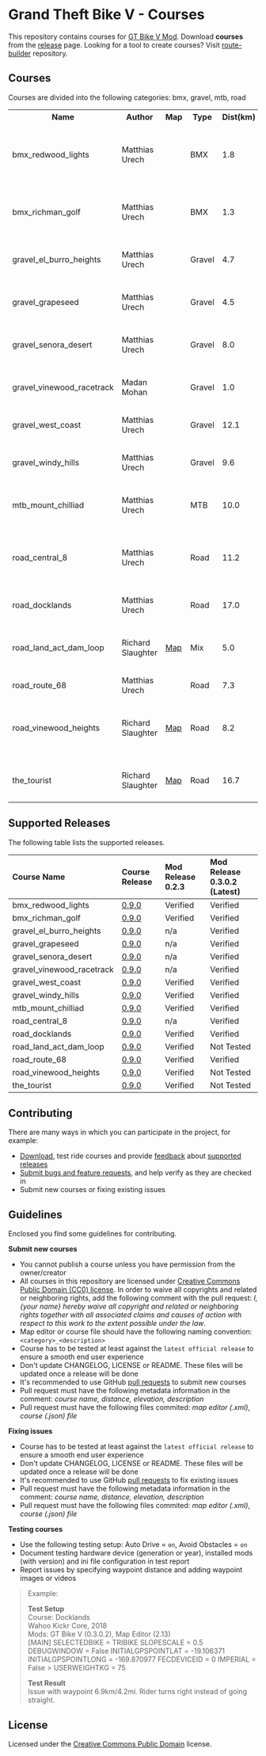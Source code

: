 # Grand Theft Bike V - Courses
 
This repository contains courses for [GT Bike V Mod](https://de.gta5-mods.com/scripts/gt-bike-v). Download **courses** from the [release](https://github.com/gtbikev/courses/releases) page. Looking for a tool to create courses? Visit [route-builder](https://github.com/gtbikev/route-builder) repository.

## Courses

Courses are divided into the following categories: bmx, gravel, mtb, road

<!--
Considering possibility of importing from this table into user frontennd, would need
to ensure entries remain in consistent format
Below entry is tagging beginning of data table for possible import later
-->
<!--***COURSE_TABLE_BEGIN***-->
<table width ="100%" >
  <tr>
    <th>Name</th>
    <th>Author</th>
    <th>Map</th>
    <th>Type</th>
    <th>Dist(km)</th>
    <th>Dist(mi)</th>
    <th>Elev(m)</th>
    <th>Elev(ft)</th>
    <th>Description</th>
  </tr>
  <tr>
    <td>bmx_redwood_lights</td> <!--Name-->
    <td>Matthias Urech</td> <!--Author-->
    <td></td> <!--Map (link to image of route map)-->
    <td>BMX</td> <!--RouteType (road, gravel, mtb, bmx, mix, etc)-->
    <td>1.8</td> <!--Distance (km)-->
    <td>1.1</td> <!--Distance (mi)-->
    <td>31</td> <!--Elevation (m)-->
    <td>101</td> <!--Elevation (ft)-->
    <td>BMX racetrack on Redwood Lights construction area</td> <!--Description-->
  </tr>
  <tr>
    <td>bmx_richman_golf</td> <!--Name-->
    <td>Matthias Urech</td> <!--Author-->
    <td></td> <!--Map (link to image of route map)-->
    <td>BMX</td> <!--RouteType (road, gravel, mtb, bmx, mix, etc)-->
    <td>1.3</td> <!--Distance (km)-->
    <td>0.8</td> <!--Distance (mi)-->
    <td>31</td> <!--Elevation (m)-->
    <td>101</td> <!--Elevation (ft)-->
    <td>BMX practice track on Richman golf course</td> <!--Description-->
  </tr>
  <tr>
    <td>gravel_el_burro_heights</td> <!--Name-->
    <td>Matthias Urech</td> <!--Author-->
    <td></td> <!--Map (link to image of route map)-->
    <td>Gravel</td> <!--RouteType (road, gravel, mtb, bmx, mix, etc)-->
    <td>4.7</td> <!--Distance (km)-->
    <td>2.9</td> <!--Distance (mi)-->
    <td>72</td> <!--Elevation (m)-->
    <td>236</td> <!--Elevation (ft)-->
    <td> Gravel route around El Burro Heights</td> <!--Description-->
  </tr>
  <tr>
    <td>gravel_grapeseed</td> <!--Name-->
    <td>Matthias Urech</td> <!--Author-->
    <td></td> <!--Map (link to image of route map)-->
    <td>Gravel</td> <!--RouteType (road, gravel, mtb, bmx, mix, etc)-->
    <td>4.5</td> <!--Distance (km)-->
    <td>2.8</td> <!--Distance (mi)-->
    <td>78</td> <!--Elevation (m)-->
    <td>256</td> <!--Elevation (ft)-->
    <td>Gravel route through fields of Grapeseed</td> <!--Description-->
  </tr>
  <tr>
    <td>gravel_senora_desert</td> <!--Name-->
    <td>Matthias Urech</td> <!--Author-->
    <td></td> <!--Map (link to image of route map)-->
    <td>Gravel</td> <!--RouteType (road, gravel, mtb, bmx, mix, etc)-->
    <td>8.0</td> <!--Distance (km)-->
    <td>5.0</td> <!--Distance (mi)-->
    <td>126</td> <!--Elevation (m)-->
    <td>413</td> <!--Elevation (ft)-->
    <td>Gravel route through Senora Desert</td> <!--Description-->
  </tr>
  <tr>
    <td>gravel_vinewood_racetrack</td> <!--Name-->
    <td>Madan Mohan</td> <!--Author-->
    <td></td> <!--Map (link to image of route map)-->
    <td>Gravel</td> <!--RouteType (road, gravel, mtb, bmx, mix, etc)-->
    <td>1.0</td> <!--Distance (km)-->
    <td>0.6</td> <!--Distance (mi)-->
    <td>18</td> <!--Elevation (m)-->
    <td>59</td> <!--Elevation (ft)-->
    <td>Gravel loop on vinewood racetrack</td> <!--Description-->
  </tr>
  <tr>
    <td>gravel_west_coast</td> <!--Name-->
    <td>Matthias Urech</td> <!--Author-->
    <td></td> <!--Map (link to image of route map)-->
    <td>Gravel</td> <!--RouteType (road, gravel, mtb, bmx, mix, etc)-->
    <td>12.1</td> <!--Distance (km)-->
    <td>7.5</td> <!--Distance (mi)-->
    <td>158</td> <!--Elevation (m)-->
    <td>518</td> <!--Elevation (ft)-->
    <td>Gravel roads on the west coast</td> <!--Description-->
  </tr>
  <tr>
    <td>gravel_windy_hills</td> <!--Name-->
    <td>Matthias Urech</td> <!--Author-->
    <td></td> <!--Map (link to image of route map)-->
    <td>Gravel</td> <!--RouteType (road, gravel, mtb, bmx, mix, etc)-->
    <td>9.6</td> <!--Distance (km)-->
    <td>6.0</td> <!--Distance (mi)-->
    <td>245</td> <!--Elevation (m)-->
    <td>803</td> <!--Elevation (ft)-->
    <td>Gravel loop on Ron Alternates Wind Farm</td> <!--Description-->
  </tr>
  <tr>
    <td>mtb_mount_chilliad</td> <!--Name-->
    <td>Matthias Urech</td> <!--Author-->
    <td></td> <!--Map (link to image of route map)-->
    <td>MTB</td> <!--RouteType (road, gravel, mtb, bmx, mix, etc)-->
    <td>10.0</td> <!--Distance (km)-->
    <td>6.2</td> <!--Distance (mi)-->
    <td>139</td> <!--Elevation (m)-->
    <td>456</td> <!--Elevation (ft)-->
    <td>MTB trails around Mount Chilliad</td> <!--Description-->
  </tr>
  <tr>
    <td>road_central_8</td> <!--Name-->
    <td>Matthias Urech</td> <!--Author-->
    <td></td> <!--Map (link to image of route map)-->
    <td>Road</td> <!--RouteType (road, gravel, mtb, bmx, mix, etc)-->
    <td>11.2</td> <!--Distance (km)-->
    <td>6.9</td> <!--Distance (mi)-->
    <td>217</td> <!--Elevation (m)-->
    <td>712</td> <!--Elevation (ft)-->
    <td>This route covers central roads in a figure 8 fashion</td> <!--Description-->
  </tr>
  <tr>
    <td>road_docklands</td> <!--Name-->
    <td>Matthias Urech</td> <!--Author-->
    <td></td> <!--Map (link to image of route map)-->
    <td>Road</td> <!--RouteType (road, gravel, mtb, bmx, mix, etc)-->
    <td>17.0</td> <!--Distance (km)-->
    <td>10.5</td> <!--Distance (mi)-->
    <td>190</td> <!--Elevation (m)-->
    <td>623</td> <!--Elevation (ft)-->
    <td>Roads in Los Santos harbor area</td> <!--Description-->
  </tr>
  <tr>
    <td>road_land_act_dam_loop</td> <!--Name - NOTE: Must match filename without ".json" extension-->
    <td>Richard Slaughter</td> <!--Author-->
    <td><a href="http://imgur.com/dFGFELV.jpg">Map</a></td> <!--Map (link to image of route map)-->
    <td>Mix</td> <!--RouteType (road, gravel, mtb, bmx, mix, etc)-->
    <td>5.0</td> <!--Distance (km)-->
    <td>3.1</td> <!--Distance (mi)-->
    <td>116</td> <!--Elevation (m)-->
    <td>381</td> <!--Elevation (ft)-->
    <td>Quick loop around Los Santos Pumping Station</td><!--Description-->
  </tr>
  <tr>
    <td>road_route_68</td> <!--Name-->
    <td>Matthias Urech</td> <!--Author-->
    <td></td> <!--Map (link to image of route map)-->
    <td>Road</td> <!--RouteType (road, gravel, mtb, bmx, mix, etc)-->
    <td>7.3</td> <!--Distance (km)-->
    <td>4.5</td> <!--Distance (mi)-->
    <td>114</td> <!--Elevation (m)-->
    <td>374</td> <!--Elevation (ft)-->
    <td>TT course on route 68</td> <!--Description-->
  </tr>
  <tr>
    <td>road_vinewood_heights</td> <!--Name - NOTE: Must match filename without ".json" extension-->
    <td>Richard Slaughter</td> <!--Author-->
    <td><a href="https://imgur.com/QG89zk1.jpg">Map</a></td> <!--Map (link to image of route map)-->
    <td>Road</td> <!--RouteType (road, gravel, mtb, bmx, mix, etc)-->
    <td>8.2</td> <!--Distance (km)-->
    <td>5.1</td> <!--Distance (mi)-->
    <td>193</td> <!--Elevation (m)-->
    <td>634</td> <!--Elevation (ft)-->
    <td>A hilly zigzag through ritzy Vinewood Heights</td> <!--Description-->
  </tr>
  <tr>
    <td>the_tourist</td> <!--Name - NOTE: Must match filename without ".json" extension-->
    <td>Richard Slaughter</td> <!--Author-->
    <td><a href="http://imgur.com/Zfjny4W.jpg">Map</a></td> <!--Map (link to image of route map)-->
    <td>Road</td> <!--RouteType (road, gravel, mtb, bmx, mix, etc)-->
    <td>16.7</td> <!--Distance (km)-->
    <td>10.4</td> <!--Distance (mi)-->
    <td>311</td> <!--Elevation (m)-->
    <td>1019</td> <!--Elevation (ft)-->
    <td>A sightseeing tour through Los Santos</td> <!--Description-->
  </tr>
</table>
<!--***COURSE_TABLE_END***-->

<!-- Template for new entry - copy and paste before "</table>", remove "<!--" from beginning of each row, then replace * with relevant information  -->
<!--  <tr> <!---->
<!--    <td>*</td> <!--Name - NOTE: Must match filename without ".json" extension-->
<!--    <td>*</td> <!--Author-->
<!--    <td>*</td> <!--Map (link to image of route map)-->
<!--    <td>*</td> <!--RouteType (road, gravel, mtb, bmx, mix, etc)-->
<!--    <td>*</td> <!--Distance (km)-->
<!--    <td>*</td> <!--Distance (mi)-->
<!--    <td>*</td> <!--Elevation (m)-->
<!--    <td>*</td> <!--Elevation (ft)-->
<!--    <td>*</td> <!--Description-->
<!--  </tr> <!---->

## Supported Releases

The following table lists the supported releases.

| Course Name               | Course Release                                                  | Mod Release 0.2.3 | Mod Release 0.3.0.2 (Latest) |
| :------------------------ | :-------------------------------------------------------------- | :---------------- | :--------------------------- |
| bmx_redwood_lights        | [0.9.0](https://github.com/gtbikev/courses/releases/tag/v0.9.0) | Verified          | Verified                     |
| bmx_richman_golf          | [0.9.0](https://github.com/gtbikev/courses/releases/tag/v0.9.0) | Verified          | Verified                     |
| gravel_el_burro_heights   | [0.9.0](https://github.com/gtbikev/courses/releases/tag/v0.9.0) | n/a               | Verified                     |
| gravel_grapeseed          | [0.9.0](https://github.com/gtbikev/courses/releases/tag/v0.9.0) | n/a               | Verified                     |
| gravel_senora_desert      | [0.9.0](https://github.com/gtbikev/courses/releases/tag/v0.9.0) | n/a               | Verified                     |
| gravel_vinewood_racetrack | [0.9.0](https://github.com/gtbikev/courses/releases/tag/v0.9.0) | n/a               | Verified                     |
| gravel_west_coast         | [0.9.0](https://github.com/gtbikev/courses/releases/tag/v0.9.0) | Verified          | Verified                     |
| gravel_windy_hills        | [0.9.0](https://github.com/gtbikev/courses/releases/tag/v0.9.0) | Verified          | Verified                     |
| mtb_mount_chilliad        | [0.9.0](https://github.com/gtbikev/courses/releases/tag/v0.9.0) | Verified          | Verified                     |
| road_central_8            | [0.9.0](https://github.com/gtbikev/courses/releases/tag/v0.9.0) | n/a               | Verified                     |
| road_docklands            | [0.9.0](https://github.com/gtbikev/courses/releases/tag/v0.9.0) | Verified          | Verified                     |
| road_land_act_dam_loop    | [0.9.0](https://github.com/gtbikev/courses/releases/tag/v0.9.0) | Verified          | Not Tested                   |
| road_route_68             | [0.9.0](https://github.com/gtbikev/courses/releases/tag/v0.9.0) | Verified          | Verified                     |
| road_vinewood_heights     | [0.9.0](https://github.com/gtbikev/courses/releases/tag/v0.9.0) | Verified          | Not Tested                   |
| the_tourist               | [0.9.0](https://github.com/gtbikev/courses/releases/tag/v0.9.0) | Verified          | Not Tested                   |

## Contributing

There are many ways in which you can participate in the project, for example:

* [Download](https://github.com/gtbikev/courses/releases), test ride courses and provide [feedback](https://github.com/gtbikev/courses/issues?q=is%3Aissue+is%3Aopen+label%3Averify) about [supported releases](https://github.com/gtbikev/courses/blob/master/README.md#supported-releases)
* [Submit bugs and feature requests](https://github.com/gtbikev/courses/issues), and help verify as they are checked in
* Submit new courses or fixing existing issues

## Guidelines

Enclosed you find some guidelines for contributing.

**Submit new courses**

* You cannot publish a course unless you have permission from the owner/creator
* All courses in this repository are licensed under [Creative Commons Public Domain (CC0) license](https://creativecommons.org/share-your-work/public-domain/cc0/). In order to waive all copyrights and related or neighboring rights, add the following comment with the pull request: *I, {your name} hereby waive all copyright and related or neighboring rights together with all associated claims and causes of action with respect to this work to the extent possible under the law*.
* Map editor or course file should have the following naming convention: ````<category>_<description>````
* Course has to be tested at least against the `latest official release` to ensure a smooth end user experience
* Don't update CHANGELOG, LICENSE or README. These files will be updated once a release will be done
* It's recommended to use GitHub [pull requests](https://help.github.com/en/github/collaborating-with-issues-and-pull-requests/about-pull-requests) to submit new courses
* Pull request must have the following metadata information in the comment: *course name, distance, elevation, description*
* Pull request must have the following files commited: *map editor (.xml)*, *course (.json) file*

**Fixing issues**

* Course has to be tested at least against the `latest official release` to ensure a smooth end user experience
* Don't update CHANGELOG, LICENSE or README. These files will be updated once a release will be done
* It's recommended to use GitHub [pull requests](https://help.github.com/en/github/collaborating-with-issues-and-pull-requests/about-pull-requests) to fix existing issues
* Pull request must have the following metadata information in the comment: *course name, distance, elevation, description*
* Pull request must have the following files commited: *map editor (.xml)*, *course (.json) file*

**Testing courses**

* Use the following testing setup: Auto Drive = `on`, Avoid Obstacles = `on`
* Document testing hardware device (generation or year), installed mods (with version) and ini file configuration in test report
* Report issues by specifying waypoint distance and adding waypoint images or videos

> Example:
> 
> **Test Setup**  
> Course: Docklands  
> Wahoo Kickr Core, 2018  
> Mods: GT Bike V (0.3.0.2), Map Editor (2.13)  
> [MAIN] SELECTEDBIKE = TRIBIKE SLOPESCALE = 0.5 DEBUGWINDOW = False INITIALGPSPOINTLAT = -19.106371 INITIALGPSPOINTLONG = -169.870977 FECDEVICEID = 0 IMPERIAL = False > USERWEIGHTKG = 75
> 
> **Test Result**  
> Issue with waypoint 6.9km/4.2mi. Rider turns right instead of going straight.

## License

Licensed under the [Creative Commons Public Domain](https://creativecommons.org/share-your-work/public-domain/cc0/) license.

